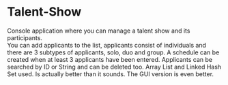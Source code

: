 # Talent-Show
Console application where you can manage a talent show and its participants.
<br>
You can add applicants to the list, applicants consist of individuals and there are 3 subtypes of applicants, solo, duo and group. A schedule can be created when at least 3 applicants have been entered. Applicants can be searched by ID or String and can be deleted too. Array List and Linked Hash Set used. Is actually better than it sounds. The GUI version is even better.

